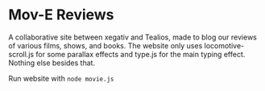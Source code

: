 # Mov-E Reviews
A collaborative site between xegativ and Tealios, made to blog our reviews of various films, shows, and books. The website only uses locomotive-scroll.js for some parallax effects and type.js for the main typing effect. Nothing else besides that. 

Run website with 
```node movie.js```
